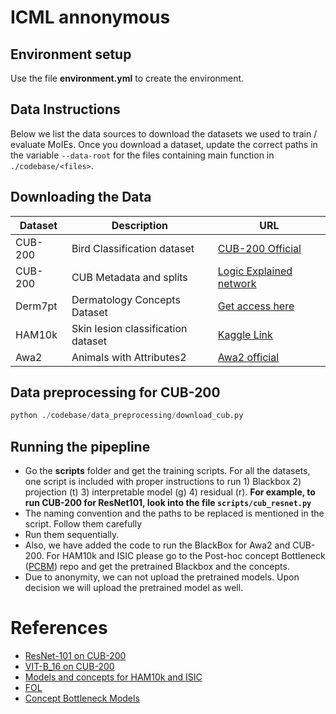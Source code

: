 # ICML annonymous

## Environment setup

Use the file **environment.yml** to create the environment.

## Data Instructions

Below we list the data sources to download the datasets we used to train / evaluate MoIEs. Once you download a dataset,
update the correct paths in the variable `--data-root` for the files containing main function in `./codebase/<files>`.

## Downloading the Data

| Dataset | Description                        | URL
|---------|------------------------------------|--------------------------------------------------------------------------------------------------------
| CUB-200 | Bird Classification dataset        | [CUB-200 Official](https://www.vision.caltech.edu/datasets/cub_200_2011/)                              |
| CUB-200 | CUB Metadata and splits            | [Logic Explained network](https://github.com/pietrobarbiero/logic_explained_networks/tree/master/data) |
| Derm7pt | Dermatology Concepts Dataset       | [Get access here](https://derm.cs.sfu.ca/Welcome.html)                                                 |
| HAM10k  | Skin lesion classification dataset | [Kaggle Link](https://www.kaggle.com/kmader/skin-cancer-mnist-ham10000)                                |
| Awa2    | Animals with Attributes2           | [Awa2 official](https://cvml.ista.ac.at/AwA2/)                                                         |

## Data preprocessing for CUB-200
``` python
python ./codebase/data_preprocessing/download_cub.py
```
## Running the pipepline

* Go the **scripts** folder and get the training scripts. For all the datasets, one script is included with proper
  instructions to run 1) Blackbox 2) projection (t) 3) interpretable model (g) 4) residual (r). **For example, to run
  CUB-200 for ResNet101, look into the file `scripts/cub_resnet.py`**
* The naming convention and the paths to be replaced is mentioned in the script. Follow them carefully
* Run them sequentially.
* Also, we have added the code to run the BlackBox for Awa2 and CUB-200. For HAM10k and ISIC please go to the Post-hoc
  concept Bottleneck ([PCBM](https://github.com/mertyg/post-hoc-cbm)) repo and get the pretrained Blackbox and the
  concepts.
* Due to anonymity, we can not upload the pretrained models. Upon decision we will upload the pretrained model as well.

# References
* [ResNet-101 on CUB-200](https://github.com/zhangyongshun/resnet_finetune_cub)
* [VIT-B_16 on CUB-200](https://github.com/TACJu/TransFG)
* [Models and concepts for HAM10k and ISIC](https://github.com/mertyg/post-hoc-cbm)
* [FOL](https://github.com/pietrobarbiero/entropy-lens)
* [Concept Bottleneck Models](https://github.com/yewsiang/ConceptBottleneck)
